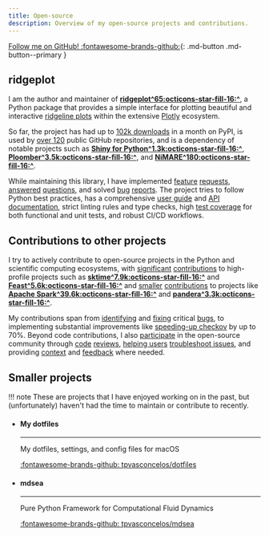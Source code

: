 ```yaml
---
title: Open-source
description: Overview of my open-source projects and contributions.
---
```


[Follow me on GitHub! :fontawesome-brands-github:](https://github.com/tpvasconcelos){: .md-button .md-button--primary }

## ridgeplot

I am the author and maintainer of [**ridgeplot^65:octicons-star-fill-16:^**](https://github.com/tpvasconcelos/ridgeplot), a Python package that provides a simple interface for plotting beautiful and interactive [ridgeline plots](https://ridgeplot.readthedocs.io/en/stable/getting_started/getting_started.html) within the extensive [Plotly](https://plotly.com/python/) ecosystem. 

So far, the project has had up to [102k downloads](https://pypistats.org/packages/ridgeplot) in a month on PyPI, is used by [over 120](https://github.com/tpvasconcelos/ridgeplot/network/dependents?dependent_type=REPOSITORY) public GitHub repositories, and is a dependency of notable projects such as [**Shiny for Python^1.3k:octicons-star-fill-16:^**](https://github.com/posit-dev/py-shiny), [**Ploomber^3.5k:octicons-star-fill-16:^**](https://github.com/ploomber), and [**NiMARE^180:octicons-star-fill-16:^**](https://github.com/neurostuff/NiMARE). 

While maintaining this library, I have implemented [feature](https://github.com/tpvasconcelos/ridgeplot/issues/77) [requests](https://github.com/tpvasconcelos/ridgeplot/issues/152), [answered](https://github.com/tpvasconcelos/ridgeplot/discussions/213) [questions](https://github.com/tpvasconcelos/ridgeplot/discussions/214), and solved [bug](https://github.com/tpvasconcelos/ridgeplot/issues/1) [reports](https://github.com/tpvasconcelos/ridgeplot/issues/197). The project tries to follow Python best practices, has a comprehensive [user guide](https://ridgeplot.readthedocs.io/en/latest/getting_started/getting_started.html) and [API documentation](https://ridgeplot.readthedocs.io/en/latest/api/index.html), strict linting rules and type checks, high [test coverage](https://app.codecov.io/gh/tpvasconcelos/ridgeplot) for both functional and unit tests, and robust CI/CD workflows.

## Contributions to other projects

I try to actively contribute to open-source projects in the Python and scientific computing ecosystems, with [significant](https://github.com/sktime/sktime/pull/5630) [contributions](https://github.com/feast-dev/feast/pull/2423) to high-profile projects such as [**sktime^7.9k:octicons-star-fill-16:^**](https://github.com/sktime/sktime) and [**Feast^5.6k:octicons-star-fill-16:^**](https://github.com/feast-dev/feast) and [smaller](https://github.com/apache/spark/pull/33185) [contributions](https://github.com/unionai-oss/pandera/issues/834) to projects like [**Apache Spark^39.6k:octicons-star-fill-16:^**](https://github.com/apache/spark) and [**pandera^3.3k:octicons-star-fill-16:^**](https://github.com/unionai-oss/pandera).

My contributions span from [identifying](https://github.com/vacanza/holidays/issues/1559) and [fixing](https://github.com/sktime/sktime/issues/5853) critical [bugs](https://github.com/bridgecrewio/checkov/pull/6738), to implementing substantial improvements like [speeding-up checkov](https://github.com/bridgecrewio/checkov/issues/6740) by up to 70%. Beyond code contributions, I also [participate](https://github.com/feast-dev/feast/pull/2517) in the open-source community through [code](https://github.com/sktime/sktime/pull/5592#issuecomment-1857745836) [reviews](https://github.com/sktime/sktime/pull/5834), [helping users](https://github.com/pypa/setuptools/issues/3214#issuecomment-1335569791) [troubleshoot issues](https://github.com/python-poetry/poetry/issues/429#issuecomment-754972771), and providing [context](https://github.com/pandas-dev/pandas/issues/51012#issuecomment-1743856513) and [feedback](https://github.com/psf/black/issues/3407#issuecomment-1410161309) where needed.

## Smaller projects

!!! note
    These are projects that I have enjoyed working on in the past, but (unfortunately) haven't had the time to maintain or contribute to recently.

<div class="grid cards" markdown>

-   #### My dotfiles

    ---

    My dotfiles, settings, and config files for macOS
    <p style="margin-bottom: 10px;"></p>

    [:fontawesome-brands-github: tpvasconcelos/dotfiles](https://github.com/tpvasconcelos/dotfiles)

-   #### mdsea

    ---

    Pure Python Framework for Computational Fluid Dynamics
    <p style="margin-bottom: 10px;"></p>

    [:fontawesome-brands-github: tpvasconcelos/mdsea](https://github.com/tpvasconcelos/mdsea)

</div>
